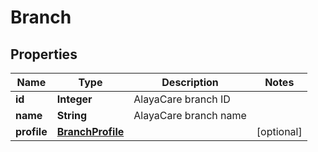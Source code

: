 
# Branch

## Properties
Name | Type | Description | Notes
------------ | ------------- | ------------- | -------------
**id** | **Integer** | AlayaCare branch ID | 
**name** | **String** | AlayaCare branch name | 
**profile** | [**BranchProfile**](BranchProfile.md) |  |  [optional]



